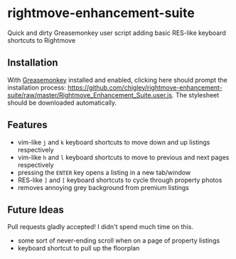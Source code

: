 rightmove-enhancement-suite
===========================

Quick and dirty Greasemonkey user script adding basic RES-like keyboard shortcuts to Rightmove

Installation
------------

With [Greasemonkey](http://www.greasespot.net/) installed and enabled, clicking here should prompt the installation process: https://github.com/chigley/rightmove-enhancement-suite/raw/master/Rightmove_Enhancement_Suite.user.js. The stylesheet should be downloaded automatically.

Features
--------

- vim-like `j` and `k` keyboard shortcuts to move down and up listings respectively
- vim-like `h` and `l` keyboard shortcuts to move to previous and next pages respectively
- pressing the `ENTER` key opens a listing in a new tab/window
- RES-like `]` and `[` keyboard shortcuts to cycle through property photos
- removes annoying grey background from premium listings

Future Ideas
------------

Pull requests gladly accepted! I didn't spend much time on this.

- some sort of never-ending scroll when on a page of property listings
- keyboard shortcut to pull up the floorplan
